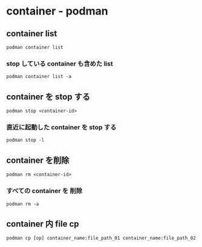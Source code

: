 
# container  -  podman


## container list

```
podman container list
```


### stop している container も含めた list

```
podman container list -a
```


## container を stop する

```
podman stop <container-id>
```

### 直近に起動した container を stop する

```
podman stop -l
```


## container を削除

```
podman rm <container-id>
```

### すべての container を 削除

```
podman rm -a
```


## container 内 file cp

```
podman cp [op] container_name:file_path_01 container_name:file_path_02
```


